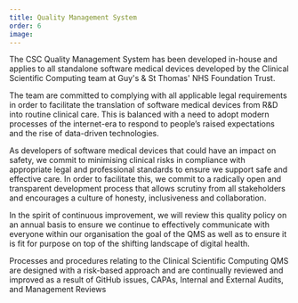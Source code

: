 ```yaml
---
title: Quality Management System
order: 6
image:
---
```


The CSC Quality Management System has been developed in-house and applies to all standalone software medical devices developed by the Clinical Scientific Computing team at Guy's & St Thomas' NHS Foundation Trust.

The team are committed to complying with all applicable legal requirements in order to facilitate the translation of software medical devices from R&D into routine clinical care. This is balanced with a need to adopt modern processes of the internet-era to respond to people’s raised expectations and the rise of data-driven technologies.

As developers of software medical devices that could have an impact on safety, we commit to minimising clinical risks in compliance with appropriate legal and professional standards to ensure we support safe and effective care. In order to facilitate this, we commit to a radically open and transparent development process that allows scrutiny from all stakeholders and encourages a culture of honesty, inclusiveness and collaboration.

In the spirit of continuous improvement, we will review this quality policy on an annual basis to ensure we continue to effectively communicate with everyone within our organisation the goal of the QMS as well as to ensure it is fit for purpose on top of the shifting landscape of digital health.

Processes and procedures relating to the Clinical Scientific Computing QMS are designed with a risk-based approach and are continually reviewed and improved as a result of GitHub issues, CAPAs, Internal and External Audits, and Management Reviews